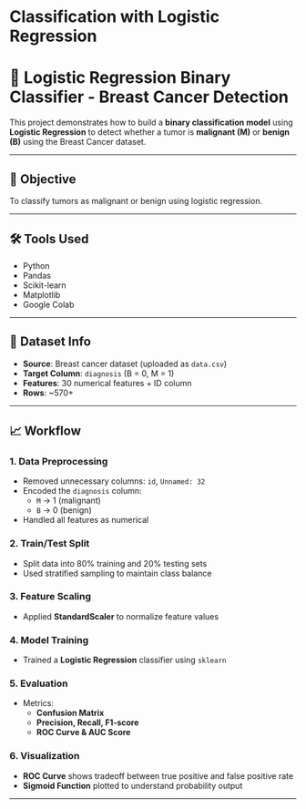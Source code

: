 # Classification with Logistic Regression
# 🧠 Logistic Regression Binary Classifier - Breast Cancer Detection

This project demonstrates how to build a **binary classification model** using **Logistic Regression** to detect whether a tumor is **malignant (M)** or **benign (B)** using the Breast Cancer dataset.

---

## 📌 Objective

To classify tumors as malignant or benign using logistic regression.

---

## 🛠️ Tools Used

- Python
- Pandas
- Scikit-learn
- Matplotlib
- Google Colab

---

## 📁 Dataset Info

- **Source**: Breast cancer dataset (uploaded as `data.csv`)
- **Target Column**: `diagnosis` (B = 0, M = 1)
- **Features**: 30 numerical features + ID column
- **Rows**: ~570+

---

## 📈 Workflow

### 1. Data Preprocessing

- Removed unnecessary columns: `id`, `Unnamed: 32`
- Encoded the `diagnosis` column:  
  - `M` → 1 (malignant)  
  - `B` → 0 (benign)
- Handled all features as numerical

### 2. Train/Test Split

- Split data into 80% training and 20% testing sets
- Used stratified sampling to maintain class balance

### 3. Feature Scaling

- Applied **StandardScaler** to normalize feature values

### 4. Model Training

- Trained a **Logistic Regression** classifier using `sklearn`

### 5. Evaluation

- Metrics:
  - **Confusion Matrix**
  - **Precision, Recall, F1-score**
  - **ROC Curve & AUC Score**

### 6. Visualization

- **ROC Curve** shows tradeoff between true positive and false positive rate
- **Sigmoid Function** plotted to understand probability output

---
